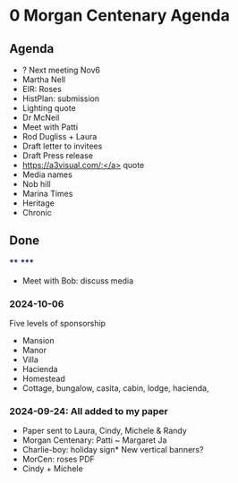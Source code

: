 # 0 Morgan Centenary Agenda

## Agenda

* ? Next meeting Nov6
* Martha Nell
* EIR: Roses
* HistPlan: submission
* Lighting quote
* Dr McNeil
* Meet with Patti
* Rod Dugliss + Laura
* Draft letter to invitees
* Draft Press release
* <a href="https://a3visual.com/:">https://a3visual.com/:</a> quote
* Media names
* Nob hill
* Marina Times
* Heritage
* Chronic

## Done

<font color="#00008b"><span style="font-size: 15.6px;">**
****</span></font>**<font color="#00008b"><span style="font-size: 15.6px;"></span></font>**<font color="#00008b">_&nbsp;_*</font>

* Meet with Bob: discuss media

### 2024-10-06

Five levels of sponsorship

* Mansion
* Manor
* Villa
* Hacienda
* Homestead
* Cottage, bungalow, casita, cabin, lodge, hacienda,

### 2024-09-24: All added to my paper

* Paper sent to Laura, Cindy, Michele &amp; Randy
* Morgan Centenary: Patti ~ Margaret Ja
* Charlie-boy: holiday sign* New vertical banners?
* MorCen: roses PDF
* Cindy + Michele